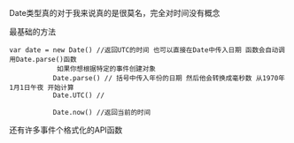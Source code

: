 Date类型真的对于我来说真的是很莫名，完全对时间没有概念 

最基础的方法 

    var date = new Date() //返回UTC的时间 也可以直接在Date中传入日期 函数会自动调用Date.parse()函数
                如果你想根据特定的事件创建对象
               Date.parse() // 括号中传入年份的日期 然后他会转换成毫秒数 从1970年1月1日午夜 开始计算
               Date.UTC() // 

               Date.now() //返回当前的时间

还有许多事件个格式化的API函数